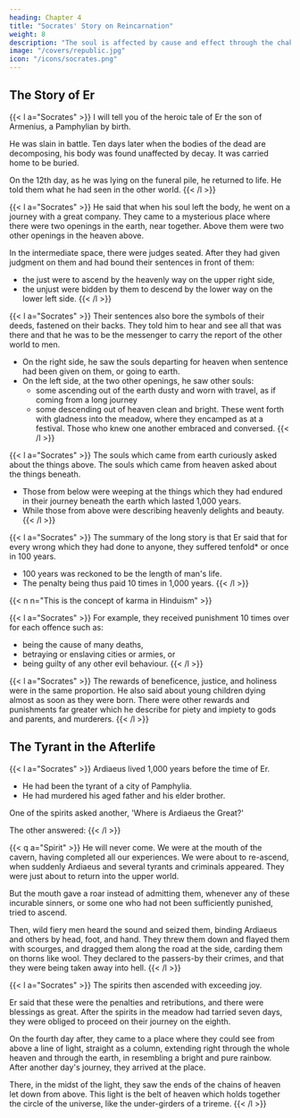 ```yaml
---
heading: Chapter 4
title: "Socrates' Story on Reincarnation"
weight: 8
description: "The soul is affected by cause and effect through the chakras. It can reincarnate as any entity, even as an animal"
image: "/covers/republic.jpg"
icon: "/icons/socrates.png"
---
```


<!-- Punishments and rewards not attained in this life are experienced in the next incarnation -->


## The Story of Er

{{< l a="Socrates" >}}
I will tell you of the heroic tale of Er the son of Armenius, a Pamphylian by birth. 

He was slain in battle. Ten days later when the bodies of the dead are decomposing, his body was found unaffected by decay. It was carried home to be buried.

On the 12th day, as he was lying on the funeral pile, he returned to life. He told them what he had seen in the other world.
{{< /l >}}

{{< l a="Socrates" >}}
He said that when his soul left the body, he went on a journey with a great company. They came to a mysterious place where there were two openings in the earth, near together. Above them were two other openings in the heaven above.

In the intermediate space, there were judges seated. After they had given judgment on them and had bound their sentences in front of them:
- the just were to ascend by the heavenly way on the upper right side,
- the unjust were bidden by them to descend by the lower way on the lower left side.
{{< /l >}}


{{< l a="Socrates" >}}
Their sentences also bore the symbols of their deeds, fastened on their backs. They told him to hear and see all that was there and that he was to be the messenger to carry the report of the other world to men.

- On the right side, he saw the souls departing for heaven when sentence had been given on them, or <!-- coming from earth --> going to earth.
- On the left side, at the two other openings, he saw other souls:    
    - some ascending out of the earth dusty and worn with travel, as if coming from a long journey
    - some descending out of heaven clean and bright. These went forth with gladness into the meadow, where they encamped as at a festival. Those who knew one another embraced and conversed.
{{< /l >}}    



{{< l a="Socrates" >}}
The souls which came from earth curiously asked about the things above. The souls which came from heaven asked about the things beneath.
- Those from below were weeping at the things which they had endured in their journey beneath the earth which lasted 1,000 years.
- While those from above were describing heavenly delights and beauty.
{{< /l >}}


{{< l a="Socrates" >}}
The summary of the long story is that Er said that for every wrong which they had done to anyone, they suffered tenfold* or once in 100 years.
- 100 years was reckoned to be the length of man's life.
- The penalty being thus paid 10 times in 1,000 years.
{{< /l >}}

{{< n n="This is the concept of karma in Hinduism" >}}



{{< l a="Socrates" >}}
For example, they received punishment 10 times over for each offence such as:
- being the cause of many deaths,
- betraying or enslaving cities or armies, or
- being guilty of any other evil behaviour.
{{< /l >}}


{{< l a="Socrates" >}}
The rewards of beneficence, justice, and holiness were in the same proportion. He also said about young children dying almost as soon as they were born. There were other rewards and punishments far greater which he describe for piety and impiety to gods and parents, and murderers.
{{< /l >}}


## The Tyrant in the Afterlife

{{< l a="Socrates" >}}
Ardiaeus lived 1,000 years before the time of Er. 
- He had been the tyrant of a city of Pamphylia.
- He had murdered his aged father and his elder brother.

One of the spirits asked another, 'Where is Ardiaeus the Great?' 
<!-- This was one of the dreadful sights which we ourselves witnessed. -->
The other answered:
{{< /l >}}


{{< q a="Spirit" >}}
He will never come. We were at the mouth of the cavern, having completed all our experiences. We were about to re-ascend, when suddenly Ardiaeus and several tyrants and criminals appeared. They were just about to return into the upper world. 

But the mouth gave a roar instead of admitting them, whenever any of these incurable sinners, or some one who had not been sufficiently punished, tried to ascend. 

Then, wild fiery men heard the sound and seized them, binding Ardiaeus and others by head, foot, and hand. They threw them down and flayed them with scourges, and dragged them along the road at the side, carding them on thorns like wool. They declared to the passers-by their crimes, and that they were being taken away into hell. 
{{< /l >}}


{{< l a="Socrates" >}}
The spirits then ascended with exceeding joy.

Er said that these were the penalties and retributions, and there were blessings as great. After the spirits in the meadow had tarried seven days, they were obliged to proceed on their journey on the eighth. 

On the fourth day after, they came to a place where they could see from above a line of light, straight as a column, extending right through the whole heaven and through the earth, in resembling a bright and pure rainbow. After another day's journey, they arrived at the place.

There, in the midst of the light, they saw the ends of the chains of heaven let down from above.
This light is the belt of heaven which holds together the circle of the universe, like the under-girders of a trireme.
{{< /l >}}



